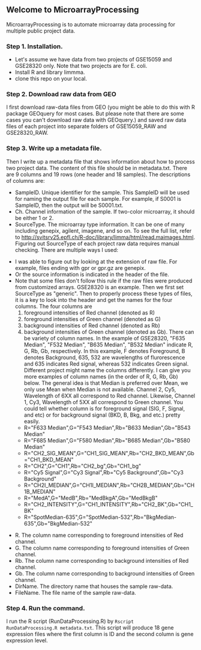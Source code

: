 ## Welcome to MicroarrayProcessing

MicroarrayProcessing is to automate microarray data processing for multiple public project data.

### Step 1. Installation. 

- Let's assume we have data from two projects of GSE15059 and GSE28320 only. Note that two projects are for E. coli. 
- Install R and library limmma. 
- clone this repo on your local.

### Step 2. Download raw data from GEO

I first download raw-data files from GEO (you might be able to do this with R package GEOquery for most cases. But please note that there are some cases you can't download raw data with GEOquery.) and saved raw data files of each project into separate folders of GSE15059_RAW and GSE28320_RAW.

### Step 3. Write up a metadata file.

Then I write up a metadata file that shows information about how to process two project data. The content of this file should be in metadata.txt. There are 9 columns and 19 rows (one header and 18 samples). The descriptions of columns are:
- SampleID. Unique identifier for the sample. This SampleID will be used for naming the output file for each sample. For example, if S0001 is SampleID, then the output will be S0001.txt.
- Ch. Channel information of the sample. If two-color microarray, it should be either 1 or 2.  
- SourceType. The microarray type information. It can be one of many including genepix, agilent, imagene, and so on. To see the full list, refer to http://svitsrv25.epfl.ch/R-doc/library/limma/html/read.maimages.html. Figuring out SourceType of each project raw data requires manual checking. There are multiple ways I used:
* I was able to figure out by looking at the extension of raw file. For example, files ending with gpr or gpr.gz are genepix.
* Or the source information is indicated in the header of the file. 
* Note that some files don't follow this rule if the raw files were produced from customized arrays. GSE28320 is an example. Then we first set SourceType as "generic". Then to properly process these types of files, it is a key to look into the header and get the names for the four columns. The four columns are
   1) foreground intensities of Red channel (denoted as R)
   2) foreground intensities of Green channel (denoted as G)
   3) background intensities of Red channel (denoted as Rb)
   4) background intensities of Green channel (denoted as Gb).
   There can be variety of column names. In the example of GSE28320, "F635 Median", "F532 Median", "B635 Median", "B532 Median" indicate R, G, Rb, Gb, respectively. In this example, F denotes Foreground, B denotes Background, 635, 532 are wavelengths of flurorescence and 635 indicates Red signal, whereas 532 indicates Green signal. Different project might name the columns differently. I can give you more examples of column names (in the order of R, G, Rb, Gb) below. The general idea is that Median is preferred over Mean, we only use Mean when Median is not available. Channel 2, Cy5, Wavelength of 6XX all correspond to Red channel. Likewise, Channel 1, Cy3, Wavelength of 5XX all correspond to Green channel. You could tell whether column is for foreground signal (SIG, F, Signal, and etc) or for background signal (BKD, B, Bkg, and etc.) pretty easily. 
    * R="F633 Median",G="F543 Median",Rb="B633 Median",Gb="B543 Median"
    * R="F685 Median",G="F580 Median",Rb="B685 Median",Gb="B580 Median"
    * R="CH2_SIG_MEAN",G="CH1_SIG_MEAN",Rb="CH2_BKD_MEAN",Gb="CH1_BKD_MEAN"
    * R="CH2",G="CH1",Rb="CH2_bg",Gb="CH1_bg"
    * R="Cy5 Signal",G="Cy3 Signal",Rb="Cy5 Background",Gb="Cy3 Background"
    * R="CH2I_MEDIAN",G="CH1I_MEDIAN",Rb="CH2B_MEDIAN",Gb="CH1B_MEDIAN"
    * R="MedA",G="MedB",Rb="MedBkgA",Gb="MedBkgB"
    * R="CH2_INTENSITY",G="CH1_INTENSITY",Rb="CH2_BK",Gb="CH1_BK"
    * R="SpotMedian-635",G="SpotMedian-532",Rb="BkgMedian-635",Gb="BkgMedian-532"
- R. The column name corresponding to foreground intensities of Red channel. 
- G. The column name corresponding to foreground intensities of Green channel.
- Rb. The column name corresponding to background intensities of Red channel.
- Gb. The column name corresponding to background intensities of Green channel.
- DirName. The directory name that houses the sample raw-data.
- FileName. The file name of the sample raw-data.

### Step 4. Run the command.

I run the R script (RunDataProcessing.R) by <code>Rscript RunDataProcessing.R metadata.txt</code>. This script will produce 18 gene expression files where the first column is ID and the second column is gene expression level.

